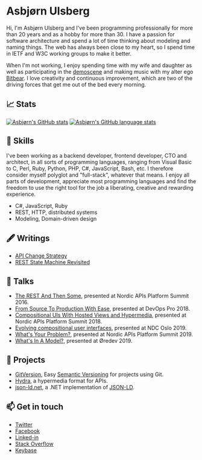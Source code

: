 # Asbjørn Ulsberg

Hi, I'm Asbjørn Ulsberg and I've been programming professionally for more than
20 years and as a hobby for more than 30. I have a passion for software
architecture and spend a lot of time thinking about modeling and naming things.
The web has always been close to my heart, so I spend time in IETF and W3C
working groups to make it better.

When I'm not working, I enjoy spending time with my wife and daughter as well as
participating in the [demoscene] and making music with my alter ego [Bitbear]. I
love creativity and continuous improvement, which are two of the driving forces
that get me out of the bed every morning.

## 📈 Stats

[![Asbjørn's GitHub stats][stats]][readme-stats]
[![Asbjørn's GitHub language stats][lang-stats]][readme-stats]

## 🌱 Skills

I've been working as a backend developer, frontend developer, CTO and architect,
in all sorts of programming languages, ranging from Visual Basic to C, Perl,
Ruby, Python, PHP, C#, JavaScript, Bash, etc. I therefore consider myself
polyglot and "full-stack", whatever that means. I enjoy all parts of
development, appreciate most programming languages and find the freedom to use
the right tool for the job a liberating, creative and rewarding experience.

* C#, JavaScript, Ruby
* REST, HTTP, distributed systems
* Modeling, Domain-driven design

## 🖋 Writings

* [API Change Strategy][api-change-strategy]
* [REST State Machine Revisited][rest-state-machine-revisited]

## 💬 Talks

* [The REST And Then Some][the-rest-and-then-some], presented at Nordic
  APIs Platform Summit 2016.
* [From Source To Production With Ease][from-source-to-production], presented
  at DevOps Pro 2018.
* [Compositional UIs With Hosted Views and Hypermedia][compositional-uis],
  presented at Nordic APIs Platform Summit 2018.
* [Evolving compositional user interfaces][evolving-ui],
  presented at NDC Oslo 2019.
* [What's Your Problem?][whats-your-problem], presented at Nordic APIs
  Platform Summit 2019.
* [What's In A Model?][whats-in-a-model], presented at Øredev 2019.

## 🔭 Projects

* [GitVersion][gitversion], Easy [Semantic Versioning][semver] for projects
  using Git.
* [Hydra], a hypermedia format for APIs.
* [json-ld.net], a .NET implementation of [JSON-LD].

## 📫 Get in touch

* [Twitter]
* [Facebook]
* [Linked-in]
* [Stack Overflow][stackoverflow]
* [Keybase]

[api-change-strategy]: https://nordicapis.com/api-change-strategy/
[bitbear]: https://bitbear.org/
[compositional-uis]: https://youtu.be/Kqb0wepe8dY
[demoscene]: https://en.wikipedia.org/wiki/Demoscene
[evolving-ui]: https://youtu.be/sn2IyBL-fbs
[facebook]: https://facebook.com/asbjornu
[from-source-to-production]: https://youtu.be/sLhbBrbasvs
[gitversion]: https://github.com/GitTools/GitVersion
[hydra]: https://www.hydra-cg.com/
[json-ld.net]: https://github.com/linked-data-dotnet/json-ld.net
[json-ld]: https://json-ld.org/
[keybase]: https://keybase.io/asbjornu
[lang-stats]: https://github-readme-stats.vercel.app/api/top-langs/?username=asbjornu&langs_count=10&hide=Gettext%20Catalog&layout=compact
[linked-in]: https://linkedin.com/in/asbjornu
[readme-stats]: https://github.com/anuraghazra/github-readme-stats
[rest-state-machine-revisited]: https://nordicapis.com/rest-state-machine-revisited/
[semver]: http://semver.org
[stackoverflow]: https://stackoverflow.com/users/61818/asbjornu
[stats]: https://github-readme-stats.vercel.app/api?username=asbjornu&count_private=true&show_icons=true
[the-rest-and-then-some]: https://youtu.be/QIv9YR1bMwY
[twitter]: https://twitter.com/asbjornu
[whats-in-a-model]: https://youtu.be/bRjBUHRxI9g
[whats-your-problem]: https://youtu.be/ZWIUn5BHDBc
